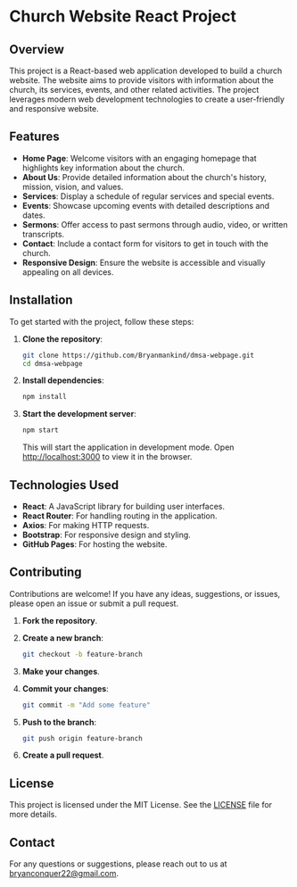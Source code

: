 # Church Website React Project

## Overview

This project is a React-based web application developed to build a church website. The website aims to provide visitors with information about the church, its services, events, and other related activities. The project leverages modern web development technologies to create a user-friendly and responsive website.

## Features

- **Home Page**: Welcome visitors with an engaging homepage that highlights key information about the church.
- **About Us**: Provide detailed information about the church's history, mission, vision, and values.
- **Services**: Display a schedule of regular services and special events.
- **Events**: Showcase upcoming events with detailed descriptions and dates.
- **Sermons**: Offer access to past sermons through audio, video, or written transcripts.
- **Contact**: Include a contact form for visitors to get in touch with the church.
- **Responsive Design**: Ensure the website is accessible and visually appealing on all devices.

## Installation

To get started with the project, follow these steps:

1. **Clone the repository**:

    ```bash
    git clone https://github.com/Bryanmankind/dmsa-webpage.git
    cd dmsa-webpage
    ```

2. **Install dependencies**:

    ```bash
    npm install
    ```

3. **Start the development server**:

    ```bash
    npm start
    ```

    This will start the application in development mode. Open [http://localhost:3000](http://localhost:3000) to view it in the browser.

## Technologies Used

- **React**: A JavaScript library for building user interfaces.
- **React Router**: For handling routing in the application.
- **Axios**: For making HTTP requests.
- **Bootstrap**: For responsive design and styling.
- **GitHub Pages**: For hosting the website.

## Contributing

Contributions are welcome! If you have any ideas, suggestions, or issues, please open an issue or submit a pull request.

1. **Fork the repository**.
2. **Create a new branch**:

    ```bash
    git checkout -b feature-branch
    ```

3. **Make your changes**.
4. **Commit your changes**:

    ```bash
    git commit -m "Add some feature"
    ```

5. **Push to the branch**:

    ```bash
    git push origin feature-branch
    ```

6. **Create a pull request**.

## License

This project is licensed under the MIT License. See the [LICENSE](LICENSE) file for more details.

## Contact

For any questions or suggestions, please reach out to us at [bryanconquer22@gmail.com](bryanconquer22@gmail.com).